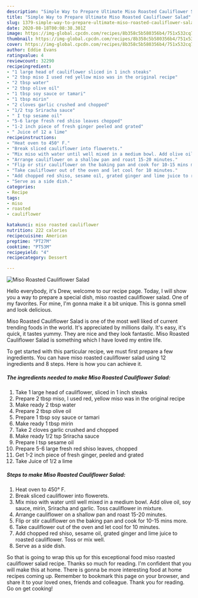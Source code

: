 ```yaml
---
description: "Simple Way to Prepare Ultimate Miso Roasted Cauliflower Salad"
title: "Simple Way to Prepare Ultimate Miso Roasted Cauliflower Salad"
slug: 1379-simple-way-to-prepare-ultimate-miso-roasted-cauliflower-salad
date: 2020-08-18T00:08:38.301Z
image: https://img-global.cpcdn.com/recipes/8b358c5b580356b4/751x532cq70/miso-roasted-cauliflower-salad-recipe-main-photo.jpg
thumbnail: https://img-global.cpcdn.com/recipes/8b358c5b580356b4/751x532cq70/miso-roasted-cauliflower-salad-recipe-main-photo.jpg
cover: https://img-global.cpcdn.com/recipes/8b358c5b580356b4/751x532cq70/miso-roasted-cauliflower-salad-recipe-main-photo.jpg
author: Eddie Evans
ratingvalue: 4
reviewcount: 32290
recipeingredient:
- "1 large head of cauliflower sliced in 1 inch steaks"
- "2 tbsp miso I used red yellow miso was in the original recipe"
- "2 tbsp water"
- "2 tbsp olive oil"
- "1 tbsp soy sauce or tamari"
- "1 tbsp mirin"
- "2 cloves garlic crushed and chopped"
- "1/2 tsp Sriracha sauce"
- " I tsp sesame oil"
- "5-6 large fresh red shiso leaves chopped"
- "1-2 inch piece of fresh ginger peeled and grated"
- " Juice of 12 a lime"
recipeinstructions:
- "Heat oven to 450° F."
- "Break sliced cauliflower into flowerets."
- "Mix miso with water until well mixed in a medium bowl. Add olive oil, soy sauce, mirin, Sriracha and garlic. Toss cauliflower in mixture."
- "Arrange cauliflower on a shallow pan and roast 15-20 minutes."
- "Flip or stir cauliflower on the baking pan and cook for 10-15 mins more."
- "Take cauliflower out of the oven and let cool for 10 minutes."
- "Add chopped red shiso, sesame oil, grated ginger and lime juice to roasted cauliflower. Toss or mix well."
- "Serve as a side dish."
categories:
- Recipe
tags:
- miso
- roasted
- cauliflower

katakunci: miso roasted cauliflower 
nutrition: 222 calories
recipecuisine: American
preptime: "PT27M"
cooktime: "PT53M"
recipeyield: "4"
recipecategory: Dessert

---
```



![Miso Roasted Cauliflower Salad](https://img-global.cpcdn.com/recipes/8b358c5b580356b4/751x532cq70/miso-roasted-cauliflower-salad-recipe-main-photo.jpg)

Hello everybody, it's Drew, welcome to our recipe page. Today, I will show you a way to prepare a special dish, miso roasted cauliflower salad. One of my favorites. For mine, I'm gonna make it a bit unique. This is gonna smell and look delicious.

Miso Roasted Cauliflower Salad is one of the most well liked of current trending foods in the world. It's appreciated by millions daily. It's easy, it's quick, it tastes yummy. They are nice and they look fantastic. Miso Roasted Cauliflower Salad is something which I have loved my entire life.




To get started with this particular recipe, we must first prepare a few ingredients. You can have miso roasted cauliflower salad using 12 ingredients and 8 steps. Here is how you can achieve it.

<!--inarticleads1-->

##### The ingredients needed to make Miso Roasted Cauliflower Salad:

1. Take 1 large head of cauliflower, sliced in 1 inch steaks
1. Prepare 2 tbsp miso, I used red, yellow miso was in the original recipe
1. Make ready 2 tbsp water
1. Prepare 2 tbsp olive oil
1. Prepare 1 tbsp soy sauce or tamari
1. Make ready 1 tbsp mirin
1. Take 2 cloves garlic crushed and chopped
1. Make ready 1/2 tsp Sriracha sauce
1. Prepare  I tsp sesame oil
1. Prepare 5-6 large fresh red shiso leaves, chopped
1. Get 1-2 inch piece of fresh ginger, peeled and grated
1. Take  Juice of 1/2 a lime




<!--inarticleads2-->

##### Steps to make Miso Roasted Cauliflower Salad:

1. Heat oven to 450° F.
1. Break sliced cauliflower into flowerets.
1. Mix miso with water until well mixed in a medium bowl. Add olive oil, soy sauce, mirin, Sriracha and garlic. Toss cauliflower in mixture.
1. Arrange cauliflower on a shallow pan and roast 15-20 minutes.
1. Flip or stir cauliflower on the baking pan and cook for 10-15 mins more.
1. Take cauliflower out of the oven and let cool for 10 minutes.
1. Add chopped red shiso, sesame oil, grated ginger and lime juice to roasted cauliflower. Toss or mix well.
1. Serve as a side dish.




So that is going to wrap this up for this exceptional food miso roasted cauliflower salad recipe. Thanks so much for reading. I'm confident that you will make this at home. There is gonna be more interesting food at home recipes coming up. Remember to bookmark this page on your browser, and share it to your loved ones, friends and colleague. Thank you for reading. Go on get cooking!
